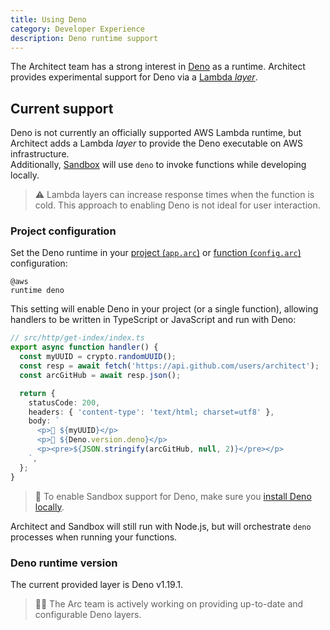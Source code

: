 ```yaml
---
title: Using Deno
category: Developer Experience
description: Deno runtime support
---
```


The Architect team has a strong interest in [Deno](https://deno.land/) as a runtime. Architect provides experimental support for Deno via a [Lambda _layer_](https://docs.aws.amazon.com/lambda/latest/dg/gettingstarted-concepts.html#gettingstarted-concepts-layer).

## Current support

Deno is not currently an officially supported AWS Lambda runtime, but Architect adds a Lambda _layer_ to provide the Deno executable on AWS infrastructure.  
Additionally, [Sandbox](../../reference/cli/sandbox) will use `deno` to invoke functions while developing locally.

> ⚠️  Lambda layers can increase response times when the function is cold. This approach to enabling Deno is not ideal for user interaction.

### Project configuration

Set the Deno runtime in your [project (`app.arc`)](../../reference/project-manifest/aws) or [function (`config.arc`)](../../reference/configuration/function-config) configuration:

```arc
@aws
runtime deno
```

This setting will enable Deno in your project (or a single function), allowing handlers to be written in TypeScript or JavaScript and run with Deno:

```typescript
// src/http/get-index/index.ts
export async function handler() {
  const myUUID = crypto.randomUUID();
  const resp = await fetch('https://api.github.com/users/architect');
  const arcGitHub = await resp.json();

  return {
    statusCode: 200,
    headers: { 'content-type': 'text/html; charset=utf8' },
    body: `
      <p>🎲 ${myUUID}</p>
      <p>🦖 ${Deno.version.deno}</p>
      <p><pre>${JSON.stringify(arcGitHub, null, 2)}</pre></p>
    `,
  };
}
```

> 🦕  To enable Sandbox support for Deno, make sure you [install Deno locally](https://deno.land/#installation).

Architect and Sandbox will still run with Node.js, but will orchestrate `deno` processes when running your functions.

<!--
### Dependency management
-->

### Deno runtime version

The current provided layer is Deno v1.19.1.

> 🧑‍🔬  The Arc team is actively working on providing up-to-date and configurable Deno layers.
